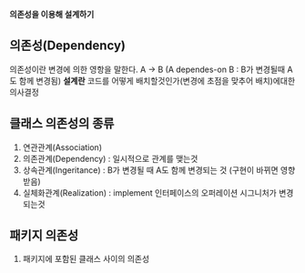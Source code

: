 **의존성을 이용해 설계하기**
## 의존성(Dependency)
의존성이란 변경에 의한 영항을 말한다.
A -> B (A dependes-on B : B가 변경될때 A도 함께 변경됨)
**설계란** 코드를 어떻게 배치할것인가(변경에 초점을 맞추어 배치)에대한 의사결정

## 클래스 의존성의 종류
1. 연관관계(Association)
2. 의존관계(Dependency) : 일시적으로 관계를 맺는것
3. 상속관계(Ingeritance) : B가 변경될 때 A도 함께 변경되는 것 (구현이 바뀌면 영향받음)
4. 실체화관계(Realization) : implement 인터페이스의 오퍼레이션 시그니처가 변경되는것

## 패키지 의존성
1. 패키지에 포함된 클래스 사이의 의존성


